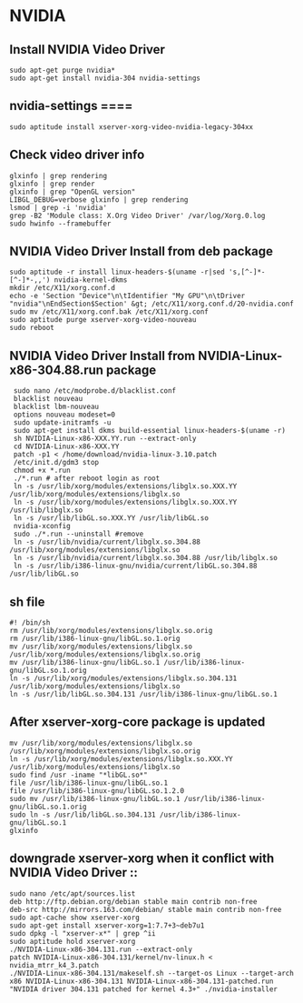 #  NVIDIA 

## Install NVIDIA Video Driver

    sudo apt-get purge nvidia*
    sudo apt-get install nvidia-304 nvidia-settings
    
## nvidia-settings ====

	sudo aptitude install xserver-xorg-video-nvidia-legacy-304xx 

## Check video driver info

    glxinfo | grep rendering
    glxinfo | grep render
    glxinfo | grep "OpenGL version"
    LIBGL_DEBUG=verbose glxinfo | grep rendering 
    lsmod | grep -i 'nvidia' 
    grep -B2 'Module class: X.Org Video Driver' /var/log/Xorg.0.log
    sudo hwinfo --framebuffer

## NVIDIA Video Driver Install from deb package 
    
    sudo aptitude -r install linux-headers-$(uname -r|sed 's,[^-]*-[^-]*-,,') nvidia-kernel-dkms
    mkdir /etc/X11/xorg.conf.d
    echo -e 'Section "Device"\n\tIdentifier "My GPU"\n\tDriver "nvidia"\nEndSection$Section' &gt; /etc/X11/xorg.conf.d/20-nvidia.conf
    sudo mv /etc/X11/xorg.conf.bak /etc/X11/xorg.conf
    sudo aptitude purge xserver-xorg-video-nouveau
    sudo reboot

## NVIDIA Video Driver Install from NVIDIA-Linux-x86-304.88.run package 


     sudo nano /etc/modprobe.d/blacklist.conf
     blacklist nouveau
     blacklist lbm-nouveau
     options nouveau modeset=0
     sudo update-initramfs -u
     sudo apt-get install dkms build-essential linux-headers-$(uname -r)
     sh NVIDIA-Linux-x86-XXX.YY.run --extract-only
     cd NVIDIA-Linux-x86-XXX.YY
     patch -p1 < /home/download/nvidia-linux-3.10.patch
     /etc/init.d/gdm3 stop
     chmod +x *.run
     ./*.run # after reboot login as root
     ln -s /usr/lib/xorg/modules/extensions/libglx.so.XXX.YY /usr/lib/xorg/modules/extensions/libglx.so
     ln -s /usr/lib/xorg/modules/extensions/libglx.so.XXX.YY /usr/lib/libglx.so
     ln -s /usr/lib/libGL.so.XXX.YY /usr/lib/libGL.so
     nvidia-xconfig
     sudo ./*.run --uninstall #remove
     ln -s /usr/lib/nvidia/current/libglx.so.304.88 /usr/lib/xorg/modules/extensions/libglx.so
     ln -s /usr/lib/nvidia/current/libglx.so.304.88 /usr/lib/libglx.so
     ln -s /usr/lib/i386-linux-gnu/nvidia/current/libGL.so.304.88 /usr/lib/libGL.so


## sh file


    #! /bin/sh
    rm /usr/lib/xorg/modules/extensions/libglx.so.orig
    rm /usr/lib/i386-linux-gnu/libGL.so.1.orig
    mv /usr/lib/xorg/modules/extensions/libglx.so /usr/lib/xorg/modules/extensions/libglx.so.orig
    mv /usr/lib/i386-linux-gnu/libGL.so.1 /usr/lib/i386-linux-gnu/libGL.so.1.orig
    ln -s /usr/lib/xorg/modules/extensions/libglx.so.304.131 /usr/lib/xorg/modules/extensions/libglx.so
    ln -s /usr/lib/libGL.so.304.131 /usr/lib/i386-linux-gnu/libGL.so.1


## After xserver-xorg-core package is updated

    mv /usr/lib/xorg/modules/extensions/libglx.so /usr/lib/xorg/modules/extensions/libglx.so.orig
    ln -s /usr/lib/xorg/modules/extensions/libglx.so.XXX.YY /usr/lib/xorg/modules/extensions/libglx.so
    sudo find /usr -iname "*libGL.so*"
    file /usr/lib/i386-linux-gnu/libGL.so.1
    file /usr/lib/i386-linux-gnu/libGL.so.1.2.0
    sudo mv /usr/lib/i386-linux-gnu/libGL.so.1 /usr/lib/i386-linux-gnu/libGL.so.1.orig
    sudo ln -s /usr/lib/libGL.so.304.131 /usr/lib/i386-linux-gnu/libGL.so.1
    glxinfo


## downgrade xserver-xorg when it conflict with  NVIDIA Video Driver ::
 
    sudo nano /etc/apt/sources.list    
    deb http://ftp.debian.org/debian stable main contrib non-free
    deb-src http://mirrors.163.com/debian/ stable main contrib non-free    
    sudo apt-cache show xserver-xorg
    sudo apt-get install xserver-xorg=1:7.7+3~deb7u1
    sudo dpkg -l "xserver-x*" | grep ^ii    
    sudo aptitude hold xserver-xorg
    ./NVIDIA-Linux-x86-304.131.run --extract-only
    patch NVIDIA-Linux-x86-304.131/kernel/nv-linux.h < nvidia_mtrr_k4_3.patch
    ./NVIDIA-Linux-x86-304.131/makeself.sh --target-os Linux --target-arch x86 NVIDIA-Linux-x86-304.131 NVIDIA-Linux-x86-304.131-patched.run "NVIDIA driver 304.131 patched for kernel 4.3+" ./nvidia-installer

